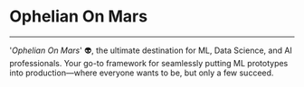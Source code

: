 # Ophelian On Mars

---

'*Ophelian On Mars*' 👽, the ultimate destination for ML, Data Science, and AI professionals. Your go-to framework for seamlessly putting ML prototypes into production—where everyone wants to be, but only a few succeed.
